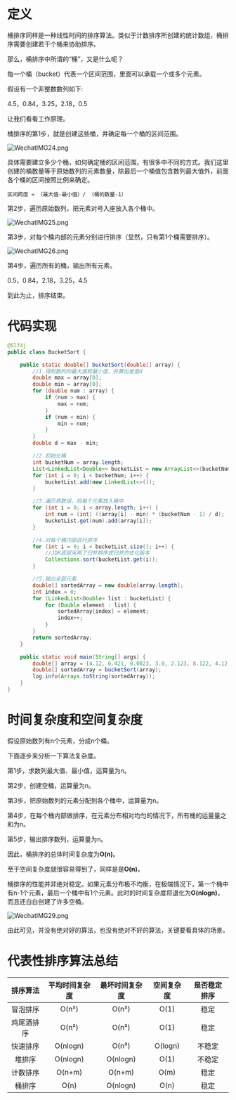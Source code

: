 # 定义

桶排序同样是一种线性时间的排序算法。类似于计数排序所创建的统计数组，桶排序需要创建若干个桶来协助排序。

那么，桶排序中所谓的“桶”，又是什么呢？

每一个桶（bucket）代表一个区间范围，里面可以承载一个或多个元素。

假设有一个非整数数列如下:

4.5，0.84，3.25，2.18，0.5

让我们看看工作原理。

桶排序的第1步，就是创建这些桶，并确定每一个桶的区间范围。

![WechatIMG24.png](http://ww1.sinaimg.cn/large/006Vpl27gy1g9t2y8xpntj324q0takjn.jpg)

具体需要建立多少个桶，如何确定桶的区间范围，有很多中不同的方式。我们这里创建的桶数量等于原始数列的元素数量，除最后一个桶值包含数列最大值外，前面各个桶的区间按照比例来确定。

`区间跨度 = （最大值-最小值）/ （桶的数量-1）`

第2步，遍历原始数列，把元素对号入座放入各个桶中。

![WechatIMG25.png](http://ww1.sinaimg.cn/large/006Vpl27gy1g9t2z9lh87j327a0nu4qr.jpg)

第3步，对每个桶内部的元素分别进行排序（显然，只有第1个桶需要排序）。

![WechatIMG26.png](http://ww1.sinaimg.cn/large/006Vpl27gy1g9t30nxnutj32ba0ooe83.jpg)

第4步，遍历所有的桶，输出所有元素。

0.5，0.84，2.18，3.25，4.5

到此为止，排序结束。

# 代码实现

```java
@Slf4j
public class BucketSort {

    public static double[] bucketSort(double[] array) {
        //1.得到数列的最大值和最小值，并算出差值d
        double max = array[0];
        double min = array[0];
        for (double num : array) {
            if (num > max) {
                max = num;
            }
            if (num < min) {
                min = num;
            }
        }
        double d = max - min;

        //2.初始化桶
        int bucketNum = array.length;
        List<LinkedList<Double>> bucketList = new ArrayList<>(bucketNum);
        for (int i = 0; i < bucketNum; i++) {
            bucketList.add(new LinkedList<>());
        }

        //3.遍历原数组，将每个元素放入桶中
        for (int i = 0; i < array.length; i++) {
            int num = (int) ((array[i] - min) * (bucketNum - 1) / d);
            bucketList.get(num).add(array[i]);
        }

        //4.对每个桶内部进行排序
        for (int i = 0; i < bucketList.size(); i++) {
            //JDK底层采用了归并排序或归并的优化版本
            Collections.sort(bucketList.get(i));
        }

        //5.输出全部元素
        double[] sortedArray = new double[array.length];
        int index = 0;
        for (LinkedList<Double> list : bucketList) {
            for (Double element : list) {
                sortedArray[index] = element;
                index++;
            }
        }
        return sortedArray;
    }

    public static void main(String[] args) {
        double[] array = {4.12, 6.421, 0.0023, 3.0, 2.123, 8.122, 4.12, 10.09};
        double[] sortedArray = bucketSort(array);
        log.info(Arrays.toString(sortedArray));
    }
}
```

# 时间复杂度和空间复杂度

假设原始数列有n个元素，分成n个桶。

下面逐步来分析一下算法复杂度。

第1步，求数列最大值、最小值，运算量为n。

第2步，创建空桶，运算量为n。

第3步，把原始数列的元素分配到各个桶中，运算量为n。

第4步，在每个桶内部做排序，在元素分布相对均匀的情况下，所有桶的运量量之和为n。

第5步，输出排序数列，运算量为n。

因此，桶排序的总体时间复杂度为**O(n)**。

至于空间复杂度就很容易得到了，同样是是**O(n)**。

桶排序的性能并非绝对稳定。如果元素分布极不均衡，在极端情况下，第一个桶中有n-1个元素，最后一个桶中有1个元素。此时的时间复杂度将退化为**O(nlogn)**，而且还白白创建了许多空桶。

![WechatIMG29.png](http://ww1.sinaimg.cn/large/006Vpl27gy1g9t4o2wnp6j32c80rqqv7.jpg)

由此可见，并没有绝对好的算法，也没有绝对不好的算法，关键要看具体的场景。

# 代表性排序算法总结

|  排序算法  | 平均时间复杂度 | 最坏时间复杂度 | 空间复杂度 | 是否稳定排序 |
| :--------: | :------------: | :------------: | :--------: | :----------: |
|  冒泡排序  |     O(n²)      |     O(n²)      |    O(1)    |     稳定     |
| 鸡尾酒排序 |     O(n²)      |     O(n²)      |    O(1)    |     稳定     |
|  快速排序  |    O(nlogn)    |     O(n²)      |  O(logn)   |    不稳定    |
|   堆排序   |    O(nlogn)    |    O(nlogn)    |    O(1)    |    不稳定    |
|  计数排序  |     O(n+m)     |     O(n+m)     |    O(m)    |     稳定     |
|   桶排序   |      O(n)      |    O(nlogn)    |    O(n)    |     稳定     |